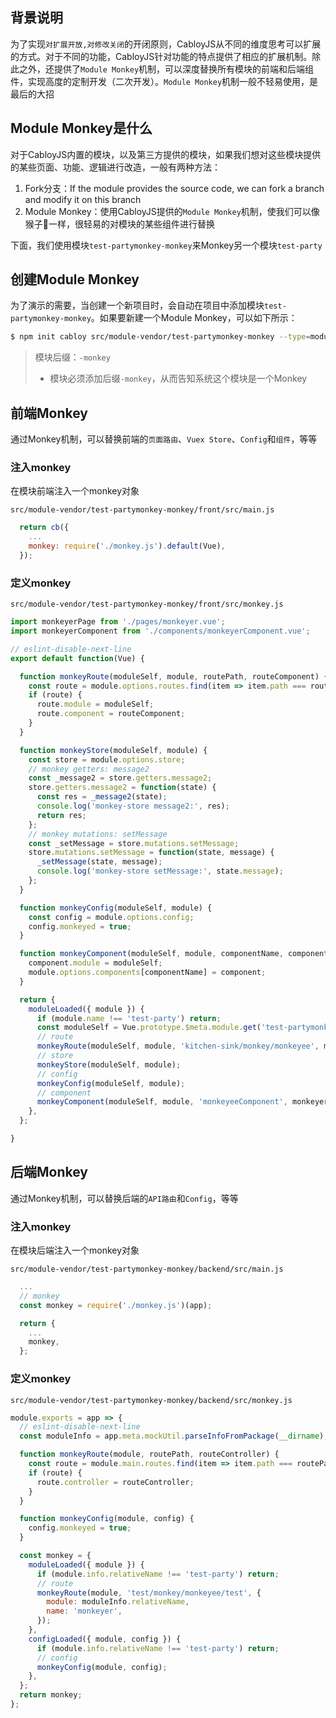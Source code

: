 ## 背景说明

为了实现`对扩展开放,对修改关闭`的开闭原则，CabloyJS从不同的维度思考可以扩展的方式。对于不同的功能，CabloyJS针对功能的特点提供了相应的扩展机制。除此之外，还提供了`Module Monkey`机制，可以深度替换所有模块的前端和后端组件，实现高度的定制开发（二次开发）。`Module Monkey`机制一般不轻易使用，是最后的大招

## Module Monkey是什么

对于CabloyJS内置的模块，以及第三方提供的模块，如果我们想对这些模块提供的某些页面、功能、逻辑进行改造，一般有两种方法：

1. Fork分支：If the module provides the source code, we can fork a branch and modify it on this branch
2. Module Monkey：使用CabloyJS提供的`Module Monkey`机制，使我们可以像猴子🐒一样，很轻易的对模块的某些组件进行替换

下面，我们使用模块`test-partymonkey-monkey`来Monkey另一个模块`test-party`

## 创建Module Monkey

为了演示的需要，当创建一个新项目时，会自动在项目中添加模块`test-partymonkey-monkey`。如果要新建一个Module Monkey，可以如下所示：

``` bash
$ npm init cabloy src/module-vendor/test-partymonkey-monkey --type=module
```

> 模块后缀：`-monkey`
> - 模块必须添加后缀`-monkey`，从而告知系统这个模块是一个Monkey

## 前端Monkey

通过Monkey机制，可以替换前端的`页面路由`、`Vuex Store`、`Config`和`组件`，等等

### 注入monkey

在模块前端注入一个monkey对象

`src/module-vendor/test-partymonkey-monkey/front/src/main.js`

``` javascript
  return cb({
    ...
    monkey: require('./monkey.js').default(Vue),
  });
```

### 定义monkey

`src/module-vendor/test-partymonkey-monkey/front/src/monkey.js`

``` javascript
import monkeyerPage from './pages/monkeyer.vue';
import monkeyerComponent from './components/monkeyerComponent.vue';

// eslint-disable-next-line
export default function(Vue) {

  function monkeyRoute(moduleSelf, module, routePath, routeComponent) {
    const route = module.options.routes.find(item => item.path === routePath);
    if (route) {
      route.module = moduleSelf;
      route.component = routeComponent;
    }
  }

  function monkeyStore(moduleSelf, module) {
    const store = module.options.store;
    // monkey getters: message2
    const _message2 = store.getters.message2;
    store.getters.message2 = function(state) {
      const res = _message2(state);
      console.log('monkey-store message2:', res);
      return res;
    };
    // monkey mutations: setMessage
    const _setMessage = store.mutations.setMessage;
    store.mutations.setMessage = function(state, message) {
      _setMessage(state, message);
      console.log('monkey-store setMessage:', state.message);
    };
  }

  function monkeyConfig(moduleSelf, module) {
    const config = module.options.config;
    config.monkeyed = true;
  }

  function monkeyComponent(moduleSelf, module, componentName, component) {
    component.module = moduleSelf;
    module.options.components[componentName] = component;
  }

  return {
    moduleLoaded({ module }) {
      if (module.name !== 'test-party') return;
      const moduleSelf = Vue.prototype.$meta.module.get('test-partymonkey');
      // route
      monkeyRoute(moduleSelf, module, 'kitchen-sink/monkey/monkeyee', monkeyerPage);
      // store
      monkeyStore(moduleSelf, module);
      // config
      monkeyConfig(moduleSelf, module);
      // component
      monkeyComponent(moduleSelf, module, 'monkeyeeComponent', monkeyerComponent);
    },
  };

}
```

## 后端Monkey

通过Monkey机制，可以替换后端的`API路由`和`Config`，等等

### 注入monkey

在模块后端注入一个monkey对象

`src/module-vendor/test-partymonkey-monkey/backend/src/main.js`

``` javascript
  ...
  // monkey
  const monkey = require('./monkey.js')(app);

  return {
    ...
    monkey,
  };
```

### 定义monkey

`src/module-vendor/test-partymonkey-monkey/backend/src/monkey.js`

``` javascript
module.exports = app => {
  // eslint-disable-next-line
  const moduleInfo = app.meta.mockUtil.parseInfoFromPackage(__dirname);

  function monkeyRoute(module, routePath, routeController) {
    const route = module.main.routes.find(item => item.path === routePath);
    if (route) {
      route.controller = routeController;
    }
  }

  function monkeyConfig(module, config) {
    config.monkeyed = true;
  }

  const monkey = {
    moduleLoaded({ module }) {
      if (module.info.relativeName !== 'test-party') return;
      // route
      monkeyRoute(module, 'test/monkey/monkeyee/test', {
        module: moduleInfo.relativeName,
        name: 'monkeyer',
      });
    },
    configLoaded({ module, config }) {
      if (module.info.relativeName !== 'test-party') return;
      // config
      monkeyConfig(module, config);
    },
  };
  return monkey;
};
```
